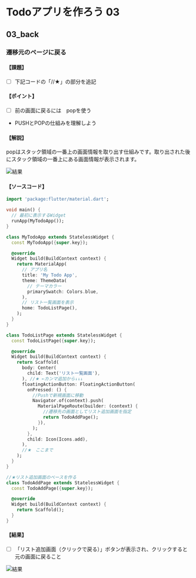 # Todoアプリを作ろう 03

## 03_back

### 遷移元のページに戻る

#### **【課題】**

- [ ] 下記コードの「//★」の部分を追記

#### **【ポイント】**

- [ ] 前の画面に戻るには　popを使う
- PUSHとPOPの仕組みを理解しよう

#### **【解説】**

popはスタック領域の一番上の画面情報を取り出す仕組みです。取り出された後にスタック領域の一番上にある画面情報が表示されます。

![結果](origin/02c_link.png)

#### **【ソースコード】**

```Dart
import 'package:flutter/material.dart';

void main() {
  // 最初に表示するWidget
  runApp(MyTodoApp());
}

class MyTodoApp extends StatelessWidget {
  const MyTodoApp({super.key});

  @override
  Widget build(BuildContext context) {
    return MaterialApp(
      // アプリ名
      title: 'My Todo App',
      theme: ThemeData(
        // テーマカラー
        primarySwatch: Colors.blue,
      ),
      // リスト一覧画面を表示
      home: TodoListPage(),
    );
  }
}

class TodoListPage extends StatelessWidget {
  const TodoListPage({super.key});

  @override
  Widget build(BuildContext context) {
    return Scaffold(
      body: Center(
        child: Text('リスト一覧画面'),
      ), //★ ←カンマ追加から↓↓↓
      floatingActionButton: FloatingActionButton(
        onPressed: () {
          //Pushで新規画面に移動
          Navigator.of(context).push(
            MaterialPageRoute(builder: (context) {
              //遷移先の画面としてリスト追加画面を指定
              return TodoAddPage();
            }),
          );
        },
        child: Icon(Icons.add),
      ),
      //★　ここまで
    );
  }
}

//★リスト追加画面のベースを作る
class TodoAddPage extends StatelessWidget {
  const TodoAddPage({super.key});

  @override
  Widget build(BuildContext context) {
    return Scaffold();
  }
}
```

#### **【結果】**  

- [ ] 「リスト追加画面（クリックで戻る）」ボタンが表示され、クリックすると元の画面に戻ること

![結果](origin/03_result.png)
